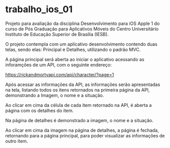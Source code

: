 # trabalho_ios_01

Projeto para avaliação da disciplina Desenvolvimento para iOS Apple 1 do curso de Pós Graduação para Aplicativos Móveis do Centro Universitário Instituto de Educação Superior de Brasília (IESB).

O projeto contempla com um aplicativo desenvolvimento contendo duas telas, sendo elas: Principal e Detalhes, utilizando o padrão MVC.

A página principal será aberta ao iniciar o aplicativo acessando as inforamções de um API, com o seguinte endereço:

https://rickandmortyapi.com/api/character/?page=1

Após acessar as informações da API, as informações serão apresentadas na tela, listando todos os itens retornados na primeira página da API, demonstrando a Imagem, o nome e a situação.

Ao clicar em cima da célula de cada item retornado na API, é aberta a página com os detalhes do item.

Na página de detalhes é demonstrado a imagem, o nome e a situação.

Ao clicar em cima da imagem na página de detalhes, a página é fechada, retornando para a página principal, para poder visualizar as informações de outro item.
